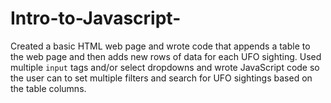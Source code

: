 # Intro-to-Javascript-
Created a basic HTML web page and wrote code that appends a table to the web page and then adds new rows of data for each UFO sighting.
Used multiple `input` tags and/or select dropdowns and  wrote JavaScript code so the user can to set multiple filters and search for UFO sightings based on the table columns.
